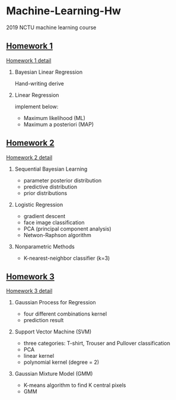 # Machine-Learning-Hw
2019 NCTU machine learning course

## [Homework 1](ML_HW1/)
[Homework 1 detail](ML_HW1/2019_ML_HW1.pdf)
1. Bayesian Linear Regression

    Hand-writing derive
2. Linear Regression

    implement below:
    * Maximum likelihood (ML)
    * Maximum a posteriori (MAP)

## [Homework 2](ML_HW2/)
[Homework 2 detail](ML_HW2/2019_HW2.pdf)
1. Sequential Bayesian Learning

    * parameter posterior distribution
    * predictive distribution
    * prior distributions
2. Logistic Regression

    * gradient descent
    * face image classification
    * PCA (principal component analysis)
    * Netwon-Raphson algorithm
3. Nonparametric Methods

    * K-nearest-neighbor classifier (k=3)

## [Homework 3](ML_HW3/)
[Homework 3 detail](ML_HW3/2019_HW3.pdf)
1. Gaussian Process for Regression

    * four different combinations kernel
    * prediction result
2. Support Vector Machine (SVM)

    * three categories: T-shirt, Trouser and Pullover classification
    * PCA
    * linear kernel
    * polynomial kernel (degree = 2)


3. Gaussian Mixture Model (GMM)

    * K-means algorithm to find K central pixels
    * GMM